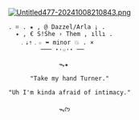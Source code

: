 
[![Untitled477-20241008210843.png](https://i.postimg.cc/L4ggdMj1/Untitled477-20241008210843.png)](https://postimg.cc/hhgtx6yD)


    . ⌗ . ★ , @ Dazzel/Arla ¡ .
      ✦ , € S!She › Them , ıllı .
       ﹒⇣⇡﹒☆ ➥ minor 💥 . ×
             ─── ⋆⋅☆⋅⋆ ──
                   
                  ᯓ★
  
          "Take my hand Turner."

    "Uh I'm kinda afraid of intimacy."

                  ᯓᡣ𐭩


